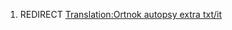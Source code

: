 1.  REDIRECT [Translation:Ortnok autopsy extra
    txt/it](Translation:Ortnok_autopsy_extra_txt/it "wikilink")